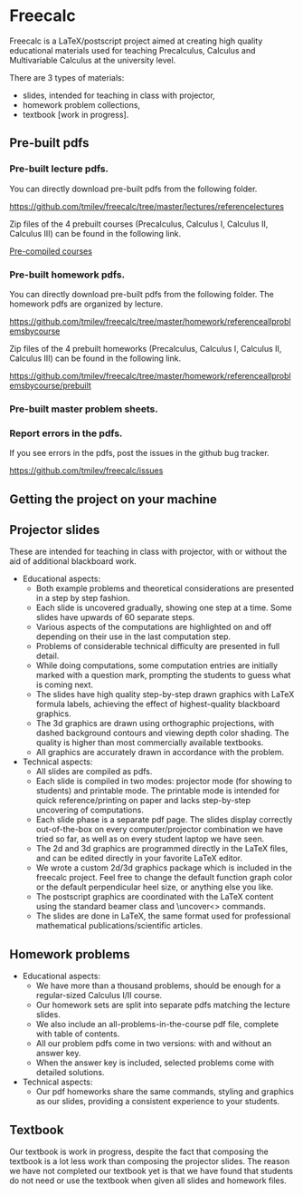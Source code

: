 # Freecalc

Freecalc is a LaTeX/postscript project aimed at creating high quality educational materials used for teaching 
Precalculus, Calculus and Multivariable Calculus at the university level. 

There are 3 types of materials: 
- slides, intended for teaching in class with projector, 
- homework problem collections, 
- textbook [work in progress]. 

## Pre-built pdfs


### Pre-built lecture pdfs.
You can directly download pre-built pdfs from the following folder.

https://github.com/tmilev/freecalc/tree/master/lectures/referencelectures

Zip files of the 4 prebuilt courses (Precalculus, Calculus I, Calculus II, Calculus III) can be found in the following link.

[Pre-compiled courses](https://github.com/tmilev/freecalc/blob/master/lectures/referencelectures/prebuilt)


### Pre-built homework pdfs.
You can directly download pre-built pdfs from the following folder. 
The homework pdfs are organized by lecture.

https://github.com/tmilev/freecalc/tree/master/homework/referenceallproblemsbycourse

Zip files of the 4 prebuilt homeworks (Precalculus, Calculus I, Calculus II, Calculus III) can be found in the following link.

https://github.com/tmilev/freecalc/tree/master/homework/referenceallproblemsbycourse/prebuilt

### Pre-built master problem sheets.

### Report errors in the pdfs.

If you see errors in the pdfs, post the issues in the github bug tracker.

https://github.com/tmilev/freecalc/issues


## Getting the project on your machine

## Projector slides
These are intended for teaching in class with projector, with or without the aid of additional blackboard work. 

- Educational aspects:
  - Both example problems and theoretical considerations are presented in a step by step fashion. 
  - Each slide is uncovered gradually, showing one step at a time. Some slides have upwards of 60 separate steps. 
  - Various aspects of the computations are highlighted on and off depending on their use in the last computation step. 
  - Problems of considerable technical difficulty are presented in full detail.
  - While doing computations, some computation entries are initially marked with a question mark, 
prompting the students to guess what is coming next. 
  - The slides have high quality step-by-step drawn graphics with LaTeX formula labels, achieving the 
effect of highest-quality blackboard graphics. 
  - The 3d graphics are drawn using orthographic projections, with dashed background contours and 
viewing depth color shading. The quality is higher than most commercially available textbooks.
  - All graphics are accurately drawn in accordance with the problem.
- Technical aspects:
  - All slides are compiled as pdfs. 
  - Each slide is compiled in two modes: projector mode (for showing to students) and printable mode. 
The printable mode is intended for quick reference/printing on paper and lacks step-by-step uncovering of computations.
  - Each slide phase is a separate pdf page. The slides display correctly out-of-the-box
on every computer/projector combination we have tried so far, as well as on every student laptop we have seen.
  - The 2d and 3d graphics are programmed directly in the LaTeX files, and can be edited directly in your favorite
LaTeX editor. 
  - We wrote a custom 2d/3d graphics package which is included in the freecalc project. 
Feel free to change the default function graph color or the default perpendicular heel size, or anything else you like.
  - The postscript graphics are coordinated with the LaTeX content using the standard beamer class and \uncover<> commands.
  - The slides are done in LaTeX, the same format used for professional mathematical publications/scientific articles.

## Homework problems
- Educational aspects:
  - We have more than a thousand problems, should be enough for a regular-sized Calculus I/II course. 
  - Our homework sets are split into separate pdfs matching the lecture slides.
  - We also include an all-problems-in-the-course pdf file, complete with table of contents.
  - All our problem pdfs come in two versions: with and without an answer key. 
  - When the answer key is included, selected problems come with detailed solutions.
- Technical aspects:
  - Our pdf homeworks share the same commands, styling and graphics as our slides, 
providing a consistent experience to your students.

## Textbook
Our textbook is work in progress, despite the fact that composing the textbook is a lot less work than composing the projector slides.
The reason we have not completed our textbook yet is that 
we have found that students do not need or use the textbook when given all slides and homework files.
